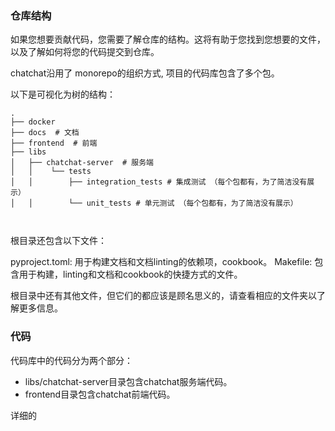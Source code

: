 
### 仓库结构
如果您想要贡献代码，您需要了解仓库的结构。这将有助于您找到您想要的文件，以及了解如何将您的代码提交到仓库。

chatchat沿用了 monorepo的组织方式, 项目的代码库包含了多个包。

以下是可视化为树的结构：


```shell
.
├── docker 
├── docs  # 文档 
├── frontend  # 前端
├── libs
│   ├── chatchat-server  # 服务端
│   │    └── tests
│   │        ├── integration_tests # 集成测试 （每个包都有，为了简洁没有展示）
│   │        └── unit_tests # 单元测试 （每个包都有，为了简洁没有展示）

 

```
根目录还包含以下文件：

pyproject.toml: 用于构建文档和文档linting的依赖项，cookbook。
Makefile: 包含用于构建，linting和文档和cookbook的快捷方式的文件。

根目录中还有其他文件，但它们的都应该是顾名思义的，请查看相应的文件夹以了解更多信息。

### 代码

代码库中的代码分为两个部分：

- libs/chatchat-server目录包含chatchat服务端代码。
- frontend目录包含chatchat前端代码。

详细的
